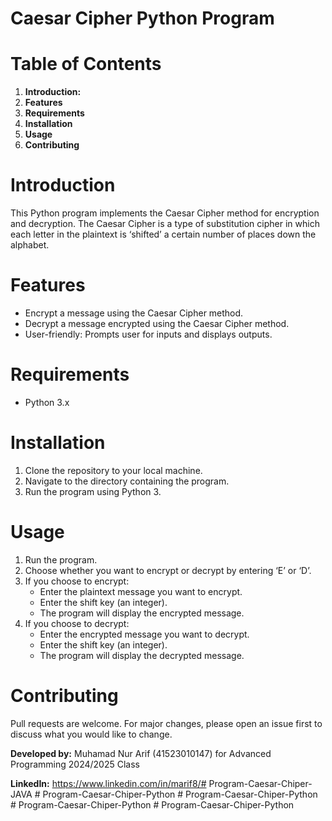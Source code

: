 # Caesar Cipher Python Program

# Table of Contents
1. **Introduction:**
2. **Features**
3. **Requirements**
4. **Installation**
5. **Usage**
6. **Contributing**

# Introduction
This Python program implements the Caesar Cipher method for encryption and decryption. The Caesar Cipher is a type of substitution cipher in which each letter in the plaintext is ‘shifted’ a certain number of places down the alphabet.

# Features
- Encrypt a message using the Caesar Cipher method.
- Decrypt a message encrypted using the Caesar Cipher method.
- User-friendly: Prompts user for inputs and displays outputs.

# Requirements
- Python 3.x

# Installation
1. Clone the repository to your local machine.
2. Navigate to the directory containing the program.
3. Run the program using Python 3.

# Usage
1. Run the program.
2. Choose whether you want to encrypt or decrypt by entering ‘E’ or ‘D’.
3. If you choose to encrypt:
    - Enter the plaintext message you want to encrypt.
    - Enter the shift key (an integer).
    - The program will display the encrypted message.
4. If you choose to decrypt:
    - Enter the encrypted message you want to decrypt.
    - Enter the shift key (an integer).
    - The program will display the decrypted message.

# Contributing
Pull requests are welcome. For major changes, please open an issue first to discuss what you would like to change.

**Developed by:** Muhamad Nur Arif (41523010147) for Advanced Programming 2024/2025 Class

**LinkedIn:** https://www.linkedin.com/in/marif8/#   P r o g r a m - C a e s a r - C h i p e r - J A V A  
 #   P r o g r a m - C a e s a r - C h i p e r - P y t h o n  
 #   P r o g r a m - C a e s a r - C h i p e r - P y t h o n  
 #   P r o g r a m - C a e s a r - C h i p e r - P y t h o n  
 #   P r o g r a m - C a e s a r - C h i p e r - P y t h o n  
 